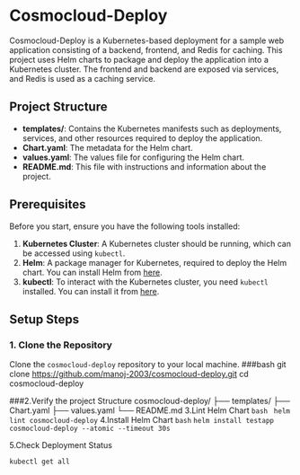 # Cosmocloud-Deploy

Cosmocloud-Deploy is a Kubernetes-based deployment for a sample web application consisting of a backend, frontend, and Redis for caching. This project uses Helm charts to package and deploy the application into a Kubernetes cluster. The frontend and backend are exposed via services, and Redis is used as a caching service.

## Project Structure

- **templates/**: Contains the Kubernetes manifests such as deployments, services, and other resources required to deploy the application.
- **Chart.yaml**: The metadata for the Helm chart.
- **values.yaml**: The values file for configuring the Helm chart.
- **README.md**: This file with instructions and information about the project.

## Prerequisites

Before you start, ensure you have the following tools installed:

1. **Kubernetes Cluster**: A Kubernetes cluster should be running, which can be accessed using `kubectl`.
2. **Helm**: A package manager for Kubernetes, required to deploy the Helm chart. You can install Helm from [here](https://helm.sh/docs/intro/install/).
3. **kubectl**: To interact with the Kubernetes cluster, you need `kubectl` installed. You can install it from [here](https://kubernetes.io/docs/tasks/tools/install-kubectl/).

## Setup Steps

### 1. Clone the Repository

Clone the `cosmocloud-deploy` repository to your local machine.
###bash
git clone https://github.com/manoj-2003/cosmocloud-deploy.git
cd cosmocloud-deploy

###2.Verify the project Structure 
cosmocloud-deploy/
├── templates/
├── Chart.yaml
├── values.yaml
└── README.md
3.Lint Helm Chart
```bash ```
```helm lint cosmocloud-deploy```
4.Install Helm Chart
```bash```
```helm install testapp cosmocloud-deploy --atomic --timeout 30s```

5.Check Deployment Status
```bash
kubectl get all








